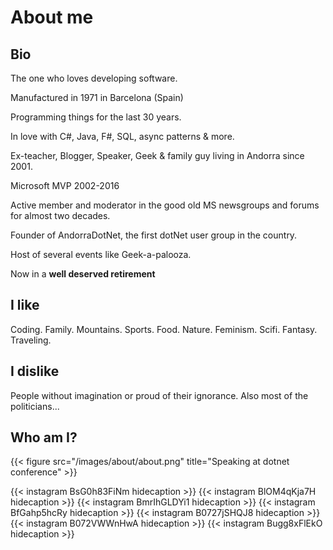 # About me

## Bio

The one who loves developing software.

Manufactured in 1971 in Barcelona (Spain)

Programming things for the last 30 years.

In love with C#, Java, F#, SQL, async patterns & more. 

Ex-teacher, Blogger, Speaker, Geek & family guy living in Andorra since 2001.

Microsoft MVP 2002-2016

Active member and moderator in the good old MS newsgroups and forums for almost two decades.

Founder of AndorraDotNet, the first dotNet user group in the country. 

Host of several events like Geek-a-palooza.

Now in a **well deserved retirement** 

## I like

Coding. Family. Mountains. Sports. Food. Nature. Feminism. Scifi. Fantasy. Traveling.

## I dislike

People without imagination or proud of their ignorance. Also most of the politicians...

## Who am I?

{{< figure src="/images/about/about.png" title="Speaking at dotnet conference" >}}

{{< instagram BsG0h83FiNm hidecaption >}}
{{< instagram BlOM4qKja7H hidecaption >}}
{{< instagram BmrIhGLDYi1 hidecaption >}}
{{< instagram BfGahp5hcRy hidecaption >}}
{{< instagram B0727jSHQJ8 hidecaption >}}
{{< instagram B072VWWnHwA hidecaption >}}
{{< instagram Bugg8xFlEkO hidecaption >}}
